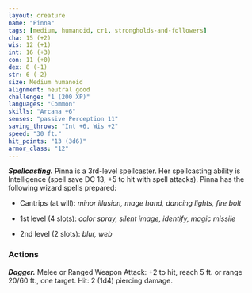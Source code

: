 ```yaml
---
layout: creature
name: "Pinna"
tags: [medium, humanoid, cr1, strongholds-and-followers]
cha: 15 (+2)
wis: 12 (+1)
int: 16 (+3)
con: 11 (+0)
dex: 8 (-1)
str: 6 (-2)
size: Medium humanoid
alignment: neutral good
challenge: "1 (200 XP)"
languages: "Common"
skills: "Arcana +6"
senses: "passive Perception 11"
saving_throws: "Int +6, Wis +2"
speed: "30 ft."
hit_points: "13 (3d6)"
armor_class: "12"
---
```


***Spellcasting.*** Pinna is a 3rd-level spellcaster. Her
spellcasting ability is Intelligence (spell save DC
13, +5 to hit with spell attacks). Pinna has the
following wizard spells prepared:

* Cantrips (at will): <i>minor illusion, mage hand, dancing lights, fire bolt</i>

* 1st level (4 slots): <i>color spray, silent image, identify, magic missile</i>

* 2nd level (2 slots): <i>blur, web</i>


### Actions

***Dagger.*** Melee or Ranged Weapon Attack: +2 to
hit, reach 5 ft. or range 20/60 ft., one target. Hit:
2 (1d4) piercing damage.
